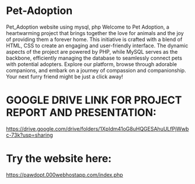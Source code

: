 # Pet-Adoption
Pet_Adoption website using mysql, php
Welcome to Pet Adoption, a heartwarming project that brings together the love for animals and the joy of providing them a forever home. This initiative is crafted with a blend of HTML, CSS to create an engaging and user-friendly interface. The dynamic aspects of the project are powered by PHP, while MySQL serves as the backbone, efficiently managing the database to seamlessly connect pets with potential adopters. Explore our platform, browse through adorable companions, and embark on a journey of compassion and companionship. Your next furry friend might be just a click away!

# GOOGLE DRIVE LINK FOR PROJECT REPORT AND PRESENTATION:
https://drive.google.com/drive/folders/1XpIdm41oG8uHQGESAhuULfPjWwbc-73k?usp=sharing

# Try the website here:
https://pawdopt.000webhostapp.com/index.php
